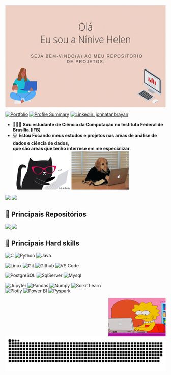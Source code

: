 <p align="center">
<img align="center" alt="gif" height="320" width="600" src="https://github.com/ninivehelen/ninivehelen/blob/main/apresentacao_gif.gif">

[![Portfolio](https://img.shields.io/badge/-Portfolio-white?style=flat-square&logo=Portfolio&logoColor=black&link=https://ninivehelen.github.io/portfolio_ninive/)](https://ninivehelen.github.io/portfolio_ninive/)
[![Profile Summary](https://img.shields.io/badge/-Profile%20Summary-222222?style=flat-square&logo=ghost&logoColor=white&link=https://octoprofile.vercel.app/user?id=ninivehelen)](https://octoprofile.vercel.app/user?id=ninivehelen)
[![Linkedin: johnatanbrayan](https://img.shields.io/badge/-Linkedin-blue?style=flat-square&logo=Linkedin&logoColor=white&link=https://www.linkedin.com/in/ninivehelen/)](https://www.linkedin.com/in/ninivehelen/)

-  👩🏽‍🎓 **Sou estudante de Ciência da Computação no Instituto Federal de Brasília.(IFB)**</br> 
-  💻 **Estou Focando meus estudos e projetos nas aréas de análise de dados e ciência de dados, </br>que são aréas que tenho interrese em me especializar.**<br>
<img align="li" alt="gif" height="120" width="180"  src="https://github.com/ninivehelen/ninivehelen/blob/main/giphy.gif"> <img align="li" alt="gif" height="120" width="180"  src="https://github.com/ninivehelen/ninivehelen/blob/main/dog.gif">
 <div>

  
  <img height="170em" src="https://github-readme-stats.vercel.app/api?username=ninivehelen&show_icons=true&theme=panda&include_all_commits=true&count_private=true"/>
  <img height="170em" src="https://github-readme-stats.vercel.app/api/top-langs/?username=ninivehelen&layout=compact&langs_count=16&theme=panda"/>
   
   
 ## 📂 Principais Repositórios
<a href="https://github.com/ninivehelen/Analise_De_Dados">
  <img height="120em" src="https://github-readme-stats.vercel.app/api/pin/?username=ninivehelen&repo=Analise_De_Dados&theme=panda" />
</a>

<a href="https://github.com/ninivehelen/Modelos_Machine_Learning">
  <img height="120em" src="https://github-readme-stats.vercel.app/api/pin/?username=ninivehelen&repo=Modelos_Machine_Learning&theme=panda" />
</a>
   
 ## 🔨 Principais Hard skills
 
 ![C]( https://img.shields.io/badge/--black?style=flat-square&logo=C)
 ![Python](https://img.shields.io/badge/-Python-black?style=flat-square&logo=Python)
 ![Java](https://img.shields.io/badge/-Java-black?style=flat-square&logo=Java)
 
 ![Linux](https://img.shields.io/badge/-Linux-black?style=flat-square&logo=Linux)
 ![Git](https://img.shields.io/badge/-Git-black?style=flat-square&logo=Git)
 ![Github](https://img.shields.io/badge/-Github-black?style=flat-square&logo=Github)
 ![VS Code](https://img.shields.io/badge/-VS%20Code-black?style=flat-square&logo=visual-studio-code)
 
 ![PostgreSQL](https://img.shields.io/badge/-PostgreSQL-black?style=flat-square&logo=PostgreSQL)
 ![SqlServer](https://img.shields.io/badge/-SqlServer-black?style=flat-square&logo=Sqlserver)
 ![Mysql](https://img.shields.io/badge/-Mysql-black?style=flat-square&logo=Mysql)
 
 ![Jupyter](https://img.shields.io/badge/-Jupyter-black?style=flat-square&logo=Jupyter)
 ![Pandas](https://img.shields.io/badge/-Pandas-black?style=flat-square&logo=Pandas)
 ![Numpy](https://img.shields.io/badge/-Numpy-black?style=flat-square&logo=Numpy)
 ![Scikit Learn](https://img.shields.io/badge/-Scikit%20Learn-black?style=flat-square&logo=scikit-learn)
 <br>
 ![Plotly](https://img.shields.io/badge/-Plotly-black?style=flat-square&logo=Plotly)
 ![Power BI](https://img.shields.io/badge/-Power%20BI-black?style=plastic&logo=Power-BI)
 ![Pyspark](https://img.shields.io/badge/-Pyspark-black?style=flat-square&logo=Apache-Spark)
 

<img align="right" alt="gif" height="120" width="180" src="https://github.com/ninivehelen/ninivehelen/blob/main/lisa.gif">

  ![Snake animation](https://github.com/ninivehelen/ninivehelen/blob/main/github-contribution-grid-snake.svg)
 
</div>
 

